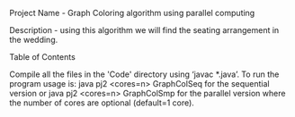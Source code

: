 Project Name - Graph Coloring algorithm using parallel computing 

Description - using this algorithm we will find the seating arrangement in the wedding.

Table of Contents





Compile all the files in the 'Code' directory using ‘javac *.java’. 
To run the program usage is: 
java pj2 <cores=n> GraphColSeq <fileName> for the sequential version or
java pj2 <cores=n> GraphColSmp <fileName> for the parallel version
where the number of cores are optional (default=1 core). 
